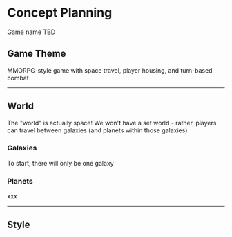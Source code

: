 # Concept Planning

Game name TBD

## Game Theme

MMORPG-style game with space travel, player housing, and turn-based combat

---

## World

The "world" is actually space! We won't have a set world - rather, players can travel between galaxies (and planets within those galaxies)

### Galaxies

To start, there will only be one galaxy

### Planets

xxx

---

## Style
